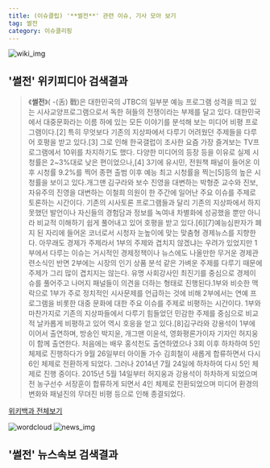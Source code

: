 ```yaml
---
title: (이슈클립) '**썰전**' 관련 이슈, 기사 모아 보기
tag: 썰전
category: 이슈클리핑
---
```

![wiki_img](https://user-images.githubusercontent.com/42597476/44503234-41136a80-a6d0-11e8-9071-6fc6418eafe4.png)
## **'**썰전**'** 위키피디아 검색결과
>《**썰전**》( -(舌) 戰)은 대한민국의 JTBC의 일부분 예능 프로그램 성격을 띄고 있는 시사교양프로그램으로서 독한 혀들의 전쟁이라는 부제를 달고 있다. 대한민국에서 대중문화라는 이름 하에 있는 모든 이야기를 분석해 보는 미디어 비평 프로그램이다.[2] 특히 무엇보다 기존의 지상파에서 다루기 어려웠던 주제들을 다루어 호평을 받고 있다.[3] 그로 인해 한국갤럽이 조사한 요즘 가장 즐겨보는 TV프로그램에서 10위를 차지하기도 했다. 다양한 미디어의 등장 등을 이유로 실제 시청률은 2~3%대로 낮은 편이었으나,[4] 3기에 유시민, 전원책 패널이 들어온 이후 시청률 9.2%를 찍어 종편 출범 이후 예능 최고 시청률을 찍는[5]등의 높은 시청률을 보이고 있다.개그맨 김구라와 보수 진영을 대변하는 박형준 교수와 진보, 자유주의 진영을 대변하는 이철희 의원이 한 주간에 일어난 주요 이슈를 주제로 토론하는 시간이다. 기존의 시사토론 프로그램들과 달리 기존의 지상파에서 하지 못했던 발언이나 자신들의 경험담과 정보를 녹여내 차별화에 성공했을 뿐만 아니라 비교적 이해하기 쉽게 풀어내고 있어 호평을 받고 있다.[6][7]예능심판자가 폐지 된 자리에 들어온 코너로서 시청자 눈높이에 맞는 맞춤형 경제뉴스를 지향한다. 아무래도 경제가 주제라서 1부의 주제와 겹치지 않겠냐는 우려가 있었지만 1부에서 다루는 이슈는 거시적인 경제정책이나 뉴스에도 나올만한 무거운 경제관련소식인 반면 2부에는 시장의 인기 상품 분석 같은 가벼운 주제를 다루기 때문에 주제가 그리 많이 겹치지는 않는다. 유명 사회강사인 최진기를 중심으로 경제이슈를 풀어주고 나머지 패널들이 의견을 더하는 형태로 진행된다.1부와 비슷한 맥락으로 1부가 주로 정치적인 시사문제를 언급하는 것에 비해 2부에서는 연예 프로그램을 비롯한 대중 문화에 대한 주요 이슈를 주제로 비평하는 시간이다. 1부와 마찬가지로 기존의 지상파들에서 다루기 힘들었던 민감한 주제를 중심으로 비교적 날카롭게 비평하고 있어 역시 호응을 얻고 있다.[8]김구라와 강용석이 1부에 이어서 출연하며, 방송인 박지윤, 개그맨 이윤석, 영화평론가이자 기자인 허지웅이 함께 출연한다. 처음에는 배우 홍석천도 출연하였으나 3회 이후 하차하여 5인 체제로 진행하다가 9월 26일부터 아이돌 가수 김희철이 새롭게 합류하면서 다시 6인 체제로 전환하게 되었다. 그러나 2014년 7월 24일에 하차하여 다시 5인 체제로 진행 중이다. 2015년 5월 14일부터 허지웅과 강용석이 하차하게 되었으며 전 농구선수 서장훈이 합류하게 되면서 4인 체제로 전환되었으며 미디어 환경의 변화와 패널진의 무뎌진 비평 등으로 인해 종결되었다.

<a href="https://ko.wikipedia.org/wiki/썰전" target="_blank">위키백과 전체보기</a>

![wordcloud](https://s3.ap-northeast-2.amazonaws.com/lyrics101-wordcloud/2018-09-21-1537459241.png)
![news_img](https://user-images.githubusercontent.com/42597476/44507050-1206f400-a6e4-11e8-8d98-7ffbfebb353f.png)
## **'**썰전**'** 뉴스속보 검색결과

